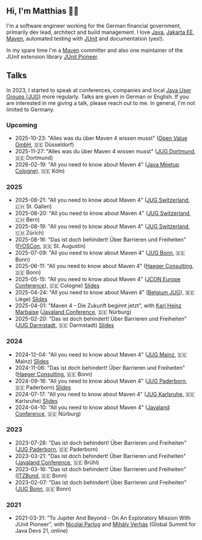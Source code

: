 ## Hi, I'm Matthias 👨‍💻

I'm a software engineer working for the German financial government, primarily dev lead, architect and build management.
I love [Java](https://www.java.com/), [Jakarta EE](https://jakarta.ee/), [Maven](https://maven.apache.org/), automated testing with [JUnit](https://junit.org/junit5/) and documentation (yes!).

In my spare time I'm a [Maven](https://maven.apache.org/) committer and also one maintainer of the JUnit extension library [JUnit Pioneer](https://junit-pioneer.org/).

## Talks
In 2023, I started to speak at conferences, companies and local [Java User Groups (JUG)](https://dev.java/community/jugs/) more regularly.
Talks are given in German or English.
If you are interested in me giving a talk, please reach out to me.
In general, I'm not limited to Germany.


### Upcoming

* 2025-10-23: "Alles was du über Maven 4 wissen musst" ([Open Value GmbH](https://www.meetup.com/de-DE/openvalue-dusseldorf/), 🇩🇪 Düsseldorf)
* 2025-11-27: "Alles was du über Maven 4 wissen musst" ([JUG Dortmund](https://www.meetup.com/de-DE/jug-dortmund/), 🇩🇪 Dortmund)
* 2026-02-19: "All you need to know about Maven 4" ([Java Meetup Cologne](https://lu.ma/java-meetup-cologne)), 🇩🇪 Köln)

### 2025
* 2025-08-21: "All you need to know about Maven 4" ([JUG Switzerland](https://www.jug.ch/), 🇨🇭 St. Gallen)
* 2025-08-20: "All you need to know about Maven 4" ([JUG Switzerland](https://www.jug.ch/), 🇨🇭 Bern)
* 2025-08-19: "All you need to know about Maven 4" ([JUG Switzerland](https://www.jug.ch/), 🇨🇭 Zürich)
* 2025-08-16: "Das ist doch behindert! Über Barrieren und Freiheiten" ([FrOSCon](https://froscon.org/), 🇩🇪 St. Augustin)
* 2025-07-09: "All you need to know about Maven 4" ([JUG Bonn](https://www.meetup.com/de-DE/jug-bonn/), 🇩🇪 Bonn)
* 2025-06-11: "All you need to know about Maven 4" ([Haeger Consulting](https://www.haeger-consulting.de/), 🇩🇪 Bonn)
* 2025-05-15: "All you need to know about Maven 4" ([JCON Europe Conference](https://2025.europe.jcon.one/)), 🇩🇪 Cologne) [Slides](https://speakerdeck.com/runningjava/all-you-need-to-know-about-maven-4-at-jcon-2025-2025-05-15)
* 2025-04-24: "All you need to know about Maven 4" ([Belgium JUG](https://www.meetup.com/belgian-java-user-group/)), 🇧🇪 Liège) [Slides](https://speakerdeck.com/runningjava/all-you-need-to-know-about-maven-4-at-belgium-jug)
* 2025-04-01: "Maven 4 - Die Zukunft beginnt jetzt", with [Karl Heinz Marbaise](https://github.com/khmarbaise) ([Javaland Conference](https://www.javaland.eu/), 🇩🇪 Nürburg) 
* 2025-02-20: "Das ist doch behindert! Über Barrieren und Freiheiten" ([JUG Darmstadt](https://www.jug-da.de/), 🇩🇪 Darmstadt) [Slides](https://speakerdeck.com/runningjava/das-ist-doch-behindert-uber-barrieren-und-freiheiten)

### 2024

* 2024-12-04: "All you need to know about Maven 4" ([JUG Mainz](https://www.jug-mz.de/), 🇩🇪 Mainz) [Slides](https://speakerdeck.com/runningjava/all-you-need-to-know-about-maven-4-at-jug-mainz-2024-12-04)
* 2024-11-06: "Das ist doch behindert! Über Barrieren und Freiheiten" ([Haeger Consulting](https://www.haeger-consulting.de/), 🇩🇪 Bonn)
* 2024-09-18: "All you need to know about Maven 4" ([JUG Paderborn](https://jug-pb.gitlab.io/), 🇩🇪 Paderborn) [Slides](https://speakerdeck.com/runningjava/all-you-need-to-know-about-maven-4-at-jug-paderborn-2024-09-18)
* 2024-07-17: "All you need to know about Maven 4" ([JUG Karlsruhe](https://jug-karlsruhe.de/), 🇩🇪 Karlsruhe) [Slides](https://speakerdeck.com/runningjava/all-you-need-to-know-about-maven-4-at-jug-karlsruhe-2024-07-17)
* 2024-04-10: "All you need to know about Maven 4" ([Javaland Conference](https://www.javaland.eu/), 🇩🇪 Nürburg)

### 2023

* 2023-07-28: "Das ist doch behindert! Über Barrieren und Freiheiten" ([JUG Paderborn](https://jug-pb.gitlab.io/), 🇩🇪 Paderborn)
* 2023-03-21: "Das ist doch behindert! Über Barrieren und Freiheiten" ([Javaland Conference](https://www.javaland.eu/), 🇩🇪 Brühl)
* 2023-03-16: "Das ist doch behindert! Über Barrieren und Freiheiten" ([ITZBund](https://www.itzbund.de/), 🇩🇪 Bonn)
* 2023-02-07: "Das ist doch behindert! Über Barrieren und Freiheiten" ([JUG Bonn](https://www.meetup.com/de-DE/jug-bonn/), 🇩🇪 Bonn)

### 2021

* 2021-03-31: "To Jupiter And Beyond - On An Exploratory Mission With JUnit Pioneer", with [Nicolai Parlog](https://nipafx.dev/) and [Mihály Verhás](https://github.com/Michael1993) (Global Summit for Java Devs 21, online) 
